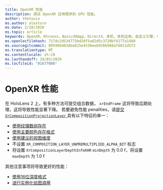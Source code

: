 ```yaml
---
title: OpenXR 性能
description: 调试 OpenXR 应用程序的 GPU 性能。
author: thetuvix
ms.author: alexturn
ms.date: 2/28/2020
ms.topic: article
keywords: OpenXR，Khronos，BasicXRApp，DirectX，本机，本机应用，自定义引擎，中间件，性能，优化，GPU 调试，RenderDoc，PIX
ms.openlocfilehash: 717dc2d534773bd28f5ad2d5c3720bf4177a1480
ms.sourcegitcommit: 09599b4034be825e4536eeb9566968afd021d5f3
ms.translationtype: MT
ms.contentlocale: zh-CN
ms.lasthandoff: 10/03/2020
ms.locfileid: "91677088"
---
```

# <a name="openxr-performance"></a>OpenXR 性能

在 HoloLens 2 上，有多种方法可提交组合数据， `xrEndFrame` 这将导致后期处理，这将导致性能显著下降。
若要避免性能 penalities，请[提交 `XrCompositionProjectionLayer` ](openxr-best-practices.md#use-a-single-projection-layer)具有以下特征的单一：
* [使用纹理数组存在](openxr-best-practices.md#render-with-texture-array-and-vprt)
* [使用主要颜色存在格式](openxr-best-practices.md#select-a-swapchain-format)
* [使用建议的视图维度](openxr-best-practices.md#render-with-recommended-rendering-parameters-and-frame-timing)
* 不设置 `XR_COMPOSITION_LAYER_UNPREMULTIPLIED_ALPHA_BIT` 标志
* 将设置 `XrCompositionLayerDepthInfoKHR` `minDepth` 为 0.0 f，将设置 `maxDepth` 为 1.0 f

其他注意事项将导致更好的性能：
* [使用16位深度格式](openxr-best-practices.md#choose-a-reasonable-depth-range)
* [进行实例化绘图调用](openxr-best-practices.md#render-with-texture-array-and-vprt)
